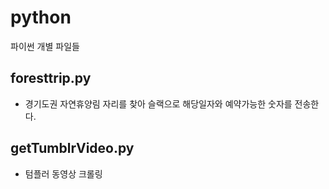 # python
파이썬 개별 파일들


## foresttrip.py
* 경기도권 자연휴양림 자리를 찾아 슬랙으로 해당일자와 예약가능한 숫자를 전송한다.

## getTumblrVideo.py
* 텀플러 동영상 크롤링
